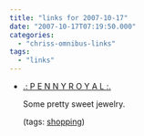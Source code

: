 ```yaml
---
title: "links for 2007-10-17"
date: "2007-10-17T07:19:50.000"
categories: 
  - "chriss-omnibus-links"
tags: 
  - "links"
---
```


- [.: P E N N Y R O Y A L :.](https://secure.pennyroyalsilver.com/)
    
    Some pretty sweet jewelry.
    
    (tags: [shopping](http://del.icio.us/hubbsc/shopping))
